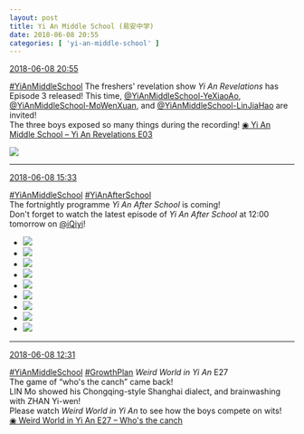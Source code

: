 ```yaml
---
layout: post
title: Yi An Middle School (易安中学)
date: 2018-06-08 20:55
categories: [ 'yi-an-middle-school' ]
---
```


<div class="weibo-info">
  <a href="https://weibo.com/6074218720/Gks0dg8T3">2018-06-08 20:55</a>
</div>

[#YiAnMiddleSchool](https://weibo.com/p/100808e5c67e0668537d4caddefd946dcff208/super_index) The freshers' revelation show *Yi An Revelations* has Episode 3 released! This time, [@YiAnMiddleSchool-YeXiaoAo](https://weibo.com/u/6340485168), [@YiAnMiddleSchool-MoWenXuan](https://weibo.com/u/6505418468), and [@YiAnMiddleSchool-LinJiaHao](https://weibo.com/6210352257) are invited!  
The three boys exposed so many things during the recording! [◉ Yi An Middle School – Yi An Revelations E03](https://www.bilibili.com/video/av24559253/)

<!-- more -->

<a href="//wx2.sinaimg.cn/mw690/006D4NLGgy1fs42e69ngsj31hc0u04qp.jpg">
  <img class="weibo-pic-preview-h" src="//wx2.sinaimg.cn/orj360/006D4NLGgy1fs42e69ngsj31hc0u04qp.jpg" />
</a>

---

<div class="weibo-info">
  <a href="https://weibo.com/6074218720/GkpTBha60">2018-06-08 15:33</a>
</div>

[#YiAnMiddleSchool](https://weibo.com/p/100808e5c67e0668537d4caddefd946dcff208/super_index) [#YiAnAfterSchool](https://weibo.com/p/100808f57cd722476872700a5522853faa7576)  
The fortnightly programme *Yi An After School* is coming!  
Don't forget to watch the latest episode of *Yi An After School* at 12:00 tomorrow on [@iQiyi](https://weibo.com/qiyiguanbo)!

<ul class="weibo-pic-list-3">
  <li class="weibo-pic">
    <a href="//wx1.sinaimg.cn/mw690/006D4NLGgy1fs2wggutfmj324d36k4qp.jpg"><img src="//wx1.sinaimg.cn/thumb150/006D4NLGgy1fs2wggutfmj324d36k4qp.jpg"/></a>
  </li>
  <li class="weibo-pic">
    <a href="//wx3.sinaimg.cn/mw690/006D4NLGgy1fs2wglr6qcj32kw3vcb2a.jpg"><img src="//wx3.sinaimg.cn/thumb150/006D4NLGgy1fs2wglr6qcj32kw3vcb2a.jpg"/></a>
  </li>
  <li class="weibo-pic">
    <a href="//wx4.sinaimg.cn/mw690/006D4NLGgy1fs2wgeq8sfj32kw3vc7wi.jpg"><img src="//wx4.sinaimg.cn/thumb150/006D4NLGgy1fs2wgeq8sfj32kw3vc7wi.jpg"/></a>
  </li>
  <li class="weibo-pic">
    <a href="//wx4.sinaimg.cn/mw690/006D4NLGgy1fs2wgp0sexj32ax3gf1kx.jpg"><img src="//wx4.sinaimg.cn/thumb150/006D4NLGgy1fs2wgp0sexj32ax3gf1kx.jpg"/></a>
  </li>
  <li class="weibo-pic">
    <a href="//wx3.sinaimg.cn/mw690/006D4NLGgy1fs2wgse650j32j93sve81.jpg"><img src="//wx3.sinaimg.cn/thumb150/006D4NLGgy1fs2wgse650j32j93sve81.jpg"/></a>
  </li>
  <li class="weibo-pic">
    <a href="//wx3.sinaimg.cn/mw690/006D4NLGgy1fs2wgwn6ywj32kw3vcb29.jpg"><img src="//wx3.sinaimg.cn/thumb150/006D4NLGgy1fs2wgwn6ywj32kw3vcb29.jpg"/></a>
  </li>
  <li class="weibo-pic">
    <a href="//wx4.sinaimg.cn/mw690/006D4NLGgy1fs2wh0qhjjj33vc2kvu0x.jpg"><img src="//wx4.sinaimg.cn/thumb150/006D4NLGgy1fs2wh0qhjjj33vc2kvu0x.jpg"/></a>
  </li>
  <li class="weibo-pic">
    <a href="//wx4.sinaimg.cn/mw690/006D4NLGgy1fs2whbt484j33vc2kwx6q.jpg"><img src="//wx4.sinaimg.cn/thumb150/006D4NLGgy1fs2whbt484j33vc2kwx6q.jpg"/></a>
  </li>
  <li class="weibo-pic">
    <a href="//wx2.sinaimg.cn/mw690/006D4NLGgy1fs2whn1sbij33vc2kwnpe.jpg"><img src="//wx2.sinaimg.cn/thumb150/006D4NLGgy1fs2whn1sbij33vc2kwnpe.jpg"/></a>
  </li>
</ul>

---

<div class="weibo-info">
  <a href="https://weibo.com/6074218720/GkoHXmKno">2018-06-08 12:31</a>
</div>

[#YiAnMiddleSchool](https://weibo.com/p/100808e5c67e0668537d4caddefd946dcff208/super_index) [#GrowthPlan](https://weibo.com/p/100808fe7264e4339c41df171df3260846e152) *Weird World in Yi An* E27  
The game of “who's the canch” came back!  
LIN Mo showed his Chongqing-style Shanghai dialect, and brainwashing with ZHAN Yi-wen!  
Please watch *Weird World in Yi An* to see how the boys compete on wits!  
[◉ Weird World in Yi An E27 – Who's the canch](https://www.mgtv.com/b/323708/4419460.html)
